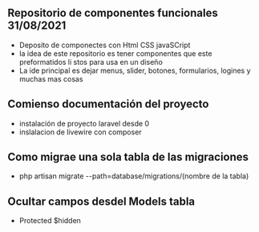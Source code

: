 ## Repositorio de componentes funcionales 31/08/2021

-   Deposito de componectes con Html CSS javaSCript
-   la idea de este repositorio es tener componentes que este preformatidos li stos para usa en un diseño
-   La ide principal es dejar menus, slider, botones, formularios, logines y muchas mas cosas

## Comienso documentación del proyecto

-   instalación de proyecto laravel desde 0
-   inslalacion de livewire con composer

## Como migrae una sola tabla de las migraciones

-   php artisan migrate --path=database/migrations/(nombre de la tabla)

## Ocultar campos desdel Models tabla

-   Protected \$hidden
